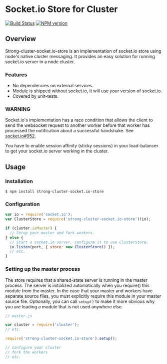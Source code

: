 # Socket.io Store for Cluster

[![Build Status](https://travis-ci.org/strongloop/strong-cluster-socket.io-store.png?branch=master)](https://travis-ci.org/strongloop/strong-cluster-socket.io-store)
[![NPM version](https://badge.fury.io/js/strong-cluster-socket.io-store.png)](http://badge.fury.io/js/strong-cluster-socket.io-store)

## Overview

Strong-cluster-socket.io-store is an implementation of socket.io store
using node's native cluster messaging. It provides an easy solution
for running socket.io server in a node cluster.

### Features

- No dependencies on external services.
- Module is shipped without socket.io, it will use *your* version of socket.io.
- Covered by unit-tests.

### WARNING

Socket.io's implementation has a race condition that allows the client
to send the websocket request to another worker before that worker
has processed the notification about a successful handshake. See 
[socket.io#952](https://github.com/LearnBoost/socket.io/issues/952).

You have to enable session affinity (sticky sessions) in your load-balancer
to get your socket.io server working in the cluster.

## Usage

### Installation

```Shell
$ npm install strong-cluster-socket.io-store
```

### Configuration


```javascript
var io = require('socket.io');
var ClusterStore = require('strong-cluster-socket.io-store')(io);

if (cluster.isMaster) {
  // Setup your master and fork workers.
} else {
  // Start a socket.io server, configure it to use ClusterStore.
  io.listen(port, { store: new ClusterStore() });
  // etc.
}
```

### Setting up the master process

The store requires that a shared-state server is running in the master process.
The server is initialized automatically when you require() this module
from the master. In the case that your master and workers have separate source
files, you must explicitly require this module in your master source file.
Optionally, you can call `setup()` to make it more obvious why you are loading
a module that is not used anywhere else.

```javascript
// master.js

var cluster = require('cluster');
// etc.

require('strong-cluster-socket.io-store').setup();

// configure your cluster
// fork the workers
// etc.
```
